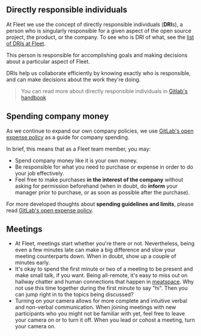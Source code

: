 ## Directly responsible individuals

At Fleet we use the concept of directly responsible individuals (**DRI**s), a person who is singularly responsible for a given aspect of the open source project, the product, or the company.  To see who is DRI of what, see the [list of DRIs at Fleet](https://fleetdm.com/handbook/product#product-dr-is).

This person is responsible for accomplishing goals and making decisions about a particular aspect of Fleet.

DRIs help us collaborate efficiently by knowing exactly who is responsible, and can make decisions about the work they're doing.

>You can read more about directly responsible individuals in [Gitlab's handbook](https://about.gitlab.com/handbook/people-group/directly-responsible-individuals/)

## Spending company money
As we continue to expand our own company policies, we use [GitLab's open expense policy](https://about.gitlab.com/handbook/spending-company-money/) as a guide for company spending.

In brief, this means that as a Fleet team member, you may:

* Spend company money like it is your own money.
* Be responsible for what you need to purchase or expense in order to do your job effectively.
* Feel free to make purchases __in the interest of the company__ without asking for permission beforehand (when in doubt, do __inform__ your manager prior to purchase, or as soon as possible after the purchase).

For more developed thoughts about __spending guidelines and limits__, please read [GitLab's open expense policy](https://about.gitlab.com/handbook/spending-company-money/).

## Meetings

* At Fleet, meetings start whether you're there or not. Nevertheless, being even a few minutes late can make a big difference and slow your meeting counterparts down. When in doubt, show up a couple of minutes early.
* It's okay to spend the first minute or two of a meeting to be present and make small talk, if you want.  Being all-remote, it's easy to miss out on hallway chatter and human connections that happen in [meatspace](https://www.dictionary.com/browse/meatspace).  Why not use this time together during the first minute to say "hi".  Then you can jump right in to the topics being discussed?
* Turning on your camera allows for more complete and intuitive verbal and non-verbal communication.  When joining meetings with new participants who you might not be familiar with yet, feel free to leave your camera on or to turn it off.  When you lead or cohost a meeting, turn your camera on.



<meta name="maintainedBy" value="eashaw">
